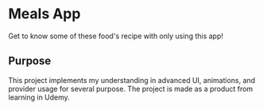 # Meals App

Get to know some of these food's recipe with only using this app!

## Purpose

This project implements my understanding in advanced UI, animations, and provider usage for several purpose.
The project is made as a product from learning in Udemy.
